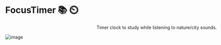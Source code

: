 # FocusTimer 📚 ⏲️

<p style="text-align: center; width: 100vw">Timer clock to study while listening to nature/city sounds.</p>


![image](https://user-images.githubusercontent.com/83726056/175349259-fc6c7baf-a59f-474f-84ac-0ee82bab23b2.png)
